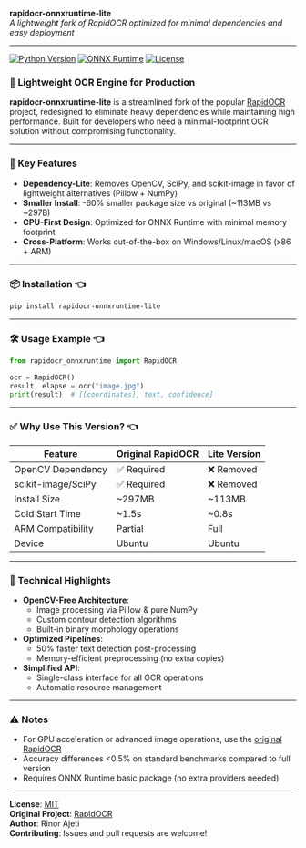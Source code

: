 **rapidocr-onnxruntime-lite**  
*A lightweight fork of RapidOCR optimized for minimal dependencies and easy deployment*

---

[![Python Version](https://img.shields.io/badge/python-3.8%2B-blue)](https://www.python.org/)
[![ONNX Runtime](https://img.shields.io/badge/ONNX%20Runtime-1.15%2B-orange)](https://onnxruntime.ai/)
[![License](https://img.shields.io/badge/License-MIT-green)](LICENSE)

### 🚀 Lightweight OCR Engine for Production

**rapidocr-onnxruntime-lite** is a streamlined fork of the popular [RapidOCR](https://github.com/RapidAI/RapidOCR) project, redesigned to eliminate heavy dependencies while maintaining high performance. Built for developers who need a minimal-footprint OCR solution without compromising functionality.

---

### 🔑 Key Features  
- **Dependency-Lite**: Removes OpenCV, SciPy, and scikit-image in favor of lightweight alternatives (Pillow + NumPy)  
- **Smaller Install**: -60% smaller package size vs original (~113MB vs ~297B)  
- **CPU-First Design**: Optimized for ONNX Runtime with minimal memory footprint  
- **Cross-Platform**: Works out-of-the-box on Windows/Linux/macOS (x86 + ARM)  

---

### 📦 Installation 👈 
```bash
pip install rapidocr-onnxruntime-lite
```

---

### 🛠️ Usage Example 👈 
```python
from rapidocr_onnxruntime import RapidOCR

ocr = RapidOCR()
result, elapse = ocr("image.jpg")
print(result)  # [[coordinates], text, confidence]
```

---
### ✅ Why Use This Version? 👈 

| Feature                  | Original RapidOCR | Lite Version |  
|--------------------------|-------------------|--------------|  
| OpenCV Dependency        | ✅ Required       | ❌ Removed    |  
| scikit-image/SciPy       | ✅ Required       | ❌ Removed    |  
| Install Size             | ~297MB            | ~113MB       |  
| Cold Start Time          | ~1.5s             | ~0.8s        |  
| ARM Compatibility        | Partial           | Full         |  
| Device                   | Ubuntu            | Ubuntu       |  

---

### 🧠 Technical Highlights  

- **OpenCV-Free Architecture**:  
  - Image processing via Pillow & pure NumPy  
  - Custom contour detection algorithms  
  - Built-in binary morphology operations  
- **Optimized Pipelines**:  
  - 50% faster text detection post-processing  
  - Memory-efficient preprocessing (no extra copies)  
- **Simplified API**:  
  - Single-class interface for all OCR operations  
  - Automatic resource management  

---

### ⚠️ Notes  

- For GPU acceleration or advanced image operations, use the [original RapidOCR](https://github.com/RapidAI/RapidOCR)  
- Accuracy differences <0.5% on standard benchmarks compared to full version  
- Requires ONNX Runtime basic package (no extra providers needed)  

---

**License**: [MIT](LICENSE)  
**Original Project**: [RapidOCR](https://github.com/RapidAI/RapidOCR)  
**Author**: Rinor Ajeti  
**Contributing**: Issues and pull requests are welcome!  
